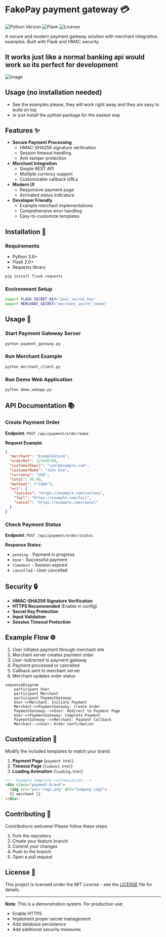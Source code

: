 # FakePay payment gateway 💳

![Python Version](https://img.shields.io/badge/python-3.8%2B-blue)
![Flask](https://img.shields.io/badge/Flask-2.0%2B-lightgrey)
![License](https://img.shields.io/badge/license-MIT-green)

A secure and modern payment gateway solution with merchant integration examples. Built with Flask and HMAC security.

## It works just like a normal banking api would work so its perfect for development

![image](https://github.com/user-attachments/assets/53092621-8c97-43f3-b6e2-5b9d56be1620)

## Usage (no installation needed)
- See the examples please, they will work right away and they are easy to build on top
- or just install the python package for the easiest way



## Features ✨

- **Secure Payment Processing**
  - HMAC-SHA256 signature verification
  - Session timeout handling
  - Anti-tamper protection
- **Merchant Integration**
  - Simple REST API
  - Multiple currency support
  - Customizable callback URLs
- **Modern UI**
  - Responsive payment page
  - Animated status indicators
- **Developer Friendly**
  - Example merchant implementations
  - Comprehensive error handling
  - Easy-to-customize templates

## Installation 🚀

### Requirements
- Python 3.8+
- Flask 2.0+
- Requests library

```bash
pip install flask requests
```

### Environment Setup
```bash
export FLASK_SECRET_KEY="your_secret_key"
export MERCHANT_SECRET="merchant_secret_token"
```

## Usage 📖

### Start Payment Gateway Server
```bash
python payment_gateway.py
```

### Run Merchant Example
```bash
python merchant_client.py
```

### Run Demo Web Application
```bash
python demo_webapp.py
```

## API Documentation 📚

### Create Payment Order
**Endpoint**: `POST /api/payment/order/make`

**Request Example**:
```json
{
  "merchant": "ExampleStore",
  "orderRef": 123456789,
  "customerEmail": "user@example.com",
  "customerName": "John Doe",
  "currency": "USD",
  "total": 99.99,
  "methods": ["CARD"],
  "url": {
    "success": "https://example.com/success",
    "fail": "https://example.com/fail",
    "cancel": "https://example.com/cancel"
  }
}
```

### Check Payment Status
**Endpoint**: `POST /api/payment/order/status`

**Response States**:
- `pending` - Payment in progress
- `done` - Successful payment
- `timedout` - Session expired
- `cancelled` - User cancelled

## Security 🔒

- **HMAC-SHA256 Signature Verification**
- **HTTPS Recommended** (Enable in config)
- **Secret Key Protection**
- **Input Validation**
- **Session Timeout Protection**

## Example Flow 🌐

1. User initiates payment through merchant site
2. Merchant server creates payment order
3. User redirected to payment gateway
4. Payment processed or cancelled
5. Callback sent to merchant server
6. Merchant updates order status

```mermaid
sequenceDiagram
    participant User
    participant Merchant
    participant PaymentGateway
    User->>Merchant: Initiate Payment
    Merchant->>PaymentGateway: Create Order
    PaymentGateway-->>User: Redirect to Payment Page
    User->>PaymentGateway: Complete Payment
    PaymentGateway-->>Merchant: Payment Callback
    Merchant-->>User: Order Confirmation
```

## Customization 🎨

Modify the included templates to match your brand:

1. **Payment Page** (`payment.html`)
2. **Timeout Page** (`timeout.html`)
3. **Loading Animation** (`loading.html`)

```html
<!-- Example template customization -->
<div class="payment-brand">
  <img src="your-logo.png" alt="Company Logo">
  {{ merchant }}
</div>
```

## Contributing 🤝

Contributions welcome! Please follow these steps:
1. Fork the repository
2. Create your feature branch
3. Commit your changes
4. Push to the branch
5. Open a pull request

## License 📄

This project is licensed under the MIT License - see the [LICENSE](LICENSE) file for details.

---

**Note**: This is a demonstration system. For production use:
- Enable HTTPS
- Implement proper secret management
- Add database persistence
- Add additional security measures
